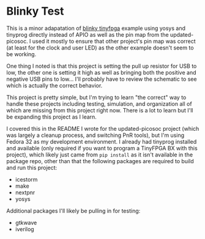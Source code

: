 # Blinky Test

This is a minor adapatation of [blinky tinyfpga][1] example using yosys and
tinyprog directly instead of APIO as well as the pin map from the
updated-picosoc. I used it mostly to ensure that other project's pin map was
correct (at least for the clock and user LED) as the other example doesn't seem
to be working.

One thing I noted is that this project is setting the pull up resistor for USB
to low, the other one is setting it high as well as bringing both the positive
and negative USB pins to low... I'll probably have to review the schematic to
see which is actually the correct behavior.

This project is pretty simple, but I'm trying to learn "the correct" way to
handle these projects including testing, simulation, and organization all of
which are missing from this project right now. There is a lot to learn but I'll
be expanding this project as I learn.

I covered this in the README I wrote for the updated-picosoc project (which was
largely a cleanup process, and switching PnR tools), but I'm using Fedora 32 as
my development environment. I already had tinyprog installed and available
(only required if you want to program a TinyFPGA BX with this project), which
likely just came from `pip install` as it isn't available in the package repo,
other than that the following packages are required to build and run this
project:

* icestorm
* make
* nextpnr
* yosys

Additional packages I'll likely be pulling in for testing:

* gtkwave
* iverilog

[1]: https://github.com/lawrie/tinyfpga_examples
